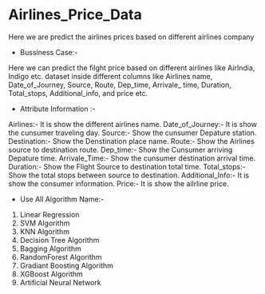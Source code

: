 # Airlines_Price_Data
Here we are predict the airlines prices based on different airlines company
* Bussiness Case:-
  
Here we can predict the filght price based on different airlines like AirIndia, Indigo etc. dataset inside different columns like Airlines name, Date_of_Journey, Source, Route, Dep_time, Arrivale_ time, Duration, Total_stops, Additional_info, and price etc.

* Attribute Information :-
  
Airlines:- It is show the different airlines name.
Date_of_Journey:- It is show the cunsumer traveling day.
Source:- Show the cunsumer Depature station.
Destination:- Show the Denstination place name.
Route:- Show the Airlines source to destination route.
Dep_time:- Show the Cunsumer arriving Depature time.
Arrivale_Time:- Show the cunsumer destination arrival time.
Duration:- Show the Flight Source to destination total time.
Total_stops:- Show the total stops between source to destination.
Additional_Info:- It is show the consumer information.
Price:- It is show the ailrline price.

* Use All Algorithm Name:-

1. Linear Regression
2. SVM Algorithm
3. KNN Algorithm
4. Decision Tree Algorithm
5. Bagging Algorithm
6. RandomForest Algorithm
7. Gradiant Boosting Algorithm
8. XGBoost Algorithm
9. Artificial Neural Network
